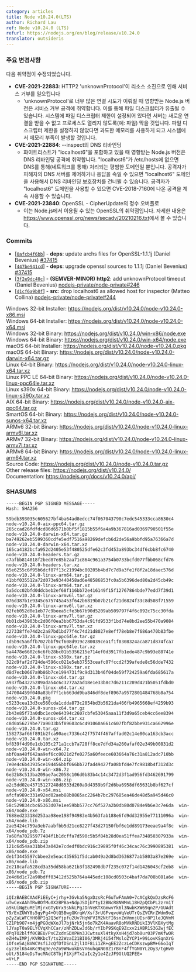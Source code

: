 ```yaml
---
category: articles
title: Node v10.24.0(LTS)
author: Richard Lau
ref: Node v10.24.0 (LTS)
refurl: https://nodejs.org/en/blog/release/v10.24.0
translator: outsideris
---
```


<!--
### Notable changes

Vulnerabilities fixed:

* **CVE-2021-22883**: HTTP2 'unknownProtocol' cause Denial of Service by resource exhaustion
  * Affected Node.js versions are vulnerable to denial of service attacks when too many connection attempts with an 'unknownProtocol' are established. This leads to a leak of file descriptors. If a file descriptor limit is configured on the system, then the server is unable to accept new connections and prevent the process also from opening, e.g. a file. If no file descriptor limit is configured, then this lead to an excessive memory usage and cause the system to run out of memory.
* **CVE-2021-22884**: DNS rebinding in --inspect
  * Affected Node.js versions are vulnerable to denial of service attacks when the whitelist includes “localhost6”. When “localhost6” is not present in /etc/hosts, it is just an ordinary domain that is resolved via DNS, i.e., over network. If the attacker controls the victim's DNS server or can spoof its responses, the DNS rebinding protection can be bypassed by using the “localhost6” domain. As long as the attacker uses the “localhost6” domain, they can still apply the attack described in CVE-2018-7160.
* **CVE-2021-23840**: OpenSSL - Integer overflow in CipherUpdate
  * This is a vulnerability in OpenSSL which may be exploited through Node.js. You can read more about it in https://www.openssl.org/news/secadv/20210216.txt
-->

### 주요 변경사항

다음 취약점이 수정되었습니다.

* **CVE-2021-22883**: HTTP2 'unknownProtocol'이 리소스 소진으로 인해 서비스 거부를 일으킵니다
  * 'unknownProtocol'로 너무 많은 연결 시도가 이뤄질 때 영향받는 Node.js 버전은 서비스 거부 공격에
    취약합니다. 이를 통해 파일 디스크립터가 유출될 수 있습니다. 시스템에 파일 디스크립터 제한이 설정되어
    있다면 서버는 새로운 연결을 받을 수 없고 프로세스도 열리지 않도록(예: 파일) 막을 것입니다.
    파일 디스크립터 제한을 설정하지 않았다면 과도한 메모리를 사용하게 되고 시스템에서
    메모리 부족이 발생할 것입니다.
* **CVE-2021-22884**: --inspect의 DNS 리바인딩
  * 화이트리스트가 "localhost6"을 포함하고 있을 때 영향받는 Node.js 버전은 DNS 리바인딩 공격에
    취약합니다. "localhost6"가 /etc/hosts에 없으면 DNS를 통해(네트워크를 통해) 처리되는 평범한
    도메인일 뿐입니다. 공격자가 피해자의 DNS 서버를 제어하거나 응답을 속일 수 있으면 "localhost6"
    도메인을 사용해서 DNS 리바인딩 보호장치를 건너뛸 수 있습니다. 공격자가 "localhost6" 도메인을
    사용할 수 있으면 CVE-2018-7160에 나온 공격을 계속 사용할 수 있습니다.
* **CVE-2021-23840**: OpenSSL - CipherUpdate의 정수 오버플로
  * 이는 Node.js에서 이용될 수 있는 OpenSSL의 취약점입니다.
    자세한 내용은 <https://www.openssl.org/news/secadv/20210216.txt>에서 볼 수 있습니다.


### Commits

* [[`0afcb4f6bb`](https://github.com/nodejs/node/commit/0afcb4f6bb)] - **deps**: update archs files for OpenSSL-1.1.1j (Daniel Bevenius) [#37415](https://github.com/nodejs/node/pull/37415)
* [[`447be941cd`](https://github.com/nodejs/node/commit/447be941cd)] - **deps**: upgrade openssl sources to 1.1.1j (Daniel Bevenius) [#37415](https://github.com/nodejs/node/pull/37415)
* [[`3f2e9dc40c`](https://github.com/nodejs/node/commit/3f2e9dc40c)] - **(SEMVER-MINOR)** **http2**: add unknownProtocol timeout (Daniel Bevenius) [nodejs-private/node-private#246](https://github.com/nodejs-private/node-private/pull/246)
* [[`d1cf6a9b0f`](https://github.com/nodejs/node/commit/d1cf6a9b0f)] - **src**: drop localhost6 as allowed host for inspector (Matteo Collina) [nodejs-private/node-private#244](https://github.com/nodejs-private/node-private/pull/244)

Windows 32-bit Installer: https://nodejs.org/dist/v10.24.0/node-v10.24.0-x86.msi<br>
Windows 64-bit Installer: https://nodejs.org/dist/v10.24.0/node-v10.24.0-x64.msi<br>
Windows 32-bit Binary: https://nodejs.org/dist/v10.24.0/win-x86/node.exe<br>
Windows 64-bit Binary: https://nodejs.org/dist/v10.24.0/win-x64/node.exe<br>
macOS 64-bit Installer: https://nodejs.org/dist/v10.24.0/node-v10.24.0.pkg<br>
macOS 64-bit Binary: https://nodejs.org/dist/v10.24.0/node-v10.24.0-darwin-x64.tar.gz<br>
Linux 64-bit Binary: https://nodejs.org/dist/v10.24.0/node-v10.24.0-linux-x64.tar.xz<br>
Linux PPC LE 64-bit Binary: https://nodejs.org/dist/v10.24.0/node-v10.24.0-linux-ppc64le.tar.xz<br>
Linux s390x 64-bit Binary: https://nodejs.org/dist/v10.24.0/node-v10.24.0-linux-s390x.tar.xz<br>
AIX 64-bit Binary: https://nodejs.org/dist/v10.24.0/node-v10.24.0-aix-ppc64.tar.gz<br>
SmartOS 64-bit Binary: https://nodejs.org/dist/v10.24.0/node-v10.24.0-sunos-x64.tar.xz<br>
ARMv6 32-bit Binary: https://nodejs.org/dist/v10.24.0/node-v10.24.0-linux-armv6l.tar.xz<br>
ARMv7 32-bit Binary: https://nodejs.org/dist/v10.24.0/node-v10.24.0-linux-armv7l.tar.xz<br>
ARMv8 64-bit Binary: https://nodejs.org/dist/v10.24.0/node-v10.24.0-linux-arm64.tar.xz<br>
Source Code: https://nodejs.org/dist/v10.24.0/node-v10.24.0.tar.gz<br>
Other release files: https://nodejs.org/dist/v10.24.0/<br>
Documentation: https://nodejs.org/docs/v10.24.0/api/

### SHASUMS

```
-----BEGIN PGP SIGNED MESSAGE-----
Hash: SHA256

59bdb393035c605627bf4ba64ad8edcc74f067043790c7edc545333cca8630c4  node-v10.24.0-aix-ppc64.tar.gz
265ccad26fdfdcd86d6571b0bf5f1815b55f6a4a9b367816ad0369790501f55e  node-v10.24.0-darwin-x64.tar.gz
ba749262eb5599360cdfe5edf7516a98269defcb6d2de56a9bbfd95a76366a7d  node-v10.24.0-darwin-x64.tar.xz
165ca4182bcfa952d2405e53f480525dfe62c3fd453a893bc34df6cbb8fc6740  node-v10.24.0-headers.tar.gz
c7afbb814018f2bed87e85b2aa71c864c961a3754b0733bcfd077fbb068cfd76  node-v10.24.0-headers.tar.xz
65e6255c6f95b6dcf87f13c21994bc80205b4bd7c7d9a3fe1f8f2a18daec576d  node-v10.24.0-linux-arm64.tar.gz
41bbf035512a72d073e93440458ad6e48586853fc0a5b6396ded80a2d45cb49c  node-v10.24.0-linux-arm64.tar.xz
5a5dcc02bfd0ddcbeb2ef68f116bb72e416149f15f12767864bde77edd7f39d1  node-v10.24.0-linux-armv6l.tar.gz
076d387b1e9345c675745a453f642b6819b07b21cf21d6824f33c8d508f71559  node-v10.24.0-linux-armv6l.tar.xz
02feb052d0e1eb77c9beea5cfe3b67b90d5209ab509797f4f6c892c75cc30fda  node-v10.24.0-linux-armv7l.tar.gz
0b01cb43903bc2d06f0ea3bb6753da4c91fd9533f1bd74e8bd2ee55b470a9084  node-v10.24.0-linux-armv7l.tar.xz
227338ffe74d2c2a87bd1bd77f4c74d21d8027e8eff78eb8e7f686a470b83fbe  node-v10.24.0-linux-ppc64le.tar.gz
1d5b9c5a6ffb7027bbf9cf608d919c280039cea1f1f0308324aca871d874fca7  node-v10.24.0-linux-ppc64le.tar.xz
5a4478e6602c6c6fb28bc01b5356215e714ef0d3917fb1ede487c9b93e88741e  node-v10.24.0-linux-s390x.tar.gz
322d9faf2d724de4596cc021e5eb37553ceafc07fccd2f39afede8c56dde7432  node-v10.24.0-linux-s390x.tar.xz
d8d7ecb0667a9b86b7ce1994731f9c9d313b46f04de59f724259a6fda685617a  node-v10.24.0-linux-x64.tar.gz
a937fb43225289ada54c6c3272a2ad18e1e33b8c7d6211c289d421b5051fdbd0  node-v10.24.0-linux-x64.tar.xz
347004459f040a83bf7f1cb663dd9ba846df8def8967a9572801484768b8a754  node-v10.24.0.pkg
c5233cea13d3ce560cda1cdda873c2054bd3b5621da466fb4965668ef4259b93  node-v10.24.0-sunos-x64.tar.gz
2b43e85f73a0dbc1ec0e64394c2607cbfe53045aaa11f3d9a65ceb4cc6ee8394  node-v10.24.0-sunos-x64.tar.xz
c8d0a56279be77a9033b5f89603c6c491060a661c607fbf82bbe931ca662996e  node-v10.24.0.tar.gz
158273af66f891b2fca90aec7336c42f7574f467affad02c14e80ca163cb3acc  node-v10.24.0.tar.xz
bf839f4d96e1cb105c271a1ccb7a728ff8ce7dfd34a260afaf02e349b00831d2  node-v10.24.0-win-x64.7z
abf0aa48f642aa9ef6cc0021d2fe0275a60feece603664a76c31a812adc710bb  node-v10.24.0-win-x64.zip
7e0e4c6b43935ce194456bbf066bb72fad49427fa08bfd4e7fc9818b4f312d3c  node-v10.24.0-win-x86.7z
6e32b8c513ba209ae7ac2058c106d0b83b4c14c3472d3f1ad956fd3462691799  node-v10.24.0-win-x86.zip
a2c5dd02e43715127248d8533d260a9d4359b9f2d6ba6958df65631b8bf627cf  node-v10.24.0-x64.msi
afcfa989c331e92ed02aeb88b0865ac2264b7bc297685ea46de48d5a945d46c0  node-v10.24.0-x86.msi
58c529834cbc65363d07e1ee59bb577cc76f527a2b0db80d0784e9b6e3c7e6da  win-x64/node.exe
7688ed23318d253aa98ee198f94983e4b563fab188e6fd9dd32955e77111096a  win-x64/node.lib
2ae5424c759a3eb7aabfbb5d21ce8227f43d27150fbf6e1dd89173eeae9a4f8c  win-x64/node_pdb.7z
7a68fa70295977484f1b1dcffa7d590c5b5f84b28d0ea51ffea734850307933a  win-x64/node_pdb.zip
121c6d54aa31bb43a042e7cdedf0bdc916c39895f0f46c34cac76c3990895381  win-x86/node.exe
de1f3445597cbbee2e5eac435651f5dcab049a2d8bd3636877ab5803a87e269e  win-x86/node.lib
2e218cafa528cd3a35dd58ba621b3f182498db7f235c072f14d1426043cf2eb8  win-x86/node_pdb.7z
2e4d6d1c72a90bdff03412d525b764a445edc108cd0503c4baf7da708b081a6e  win-x86/node_pdb.zip
-----BEGIN PGP SIGNATURE-----

iQIzBAEBCAAdFiEEyC+jrhy+3Gvka5NgxDzsRcF6uTwFAmA0+7cACgkQxDzsRcF6
uTwCexAAhTRwBOfMu0XzBPBa+NdpJSDjbYtyI2BNcR8NWMnL18H2pQCbPL2zrm1T
a9kUiNgEuRElMjrxGTyUrx9sNkLPgJDnVeKTXGmwvYk6l3NwbKXW69qn2P/GUAdt
Y9/EnZUWY8s5gyPg4+OtQ5BwgGKrqW/Xsf3rUGFvqvoWqVeUTrQsZVCRrZWdm9oZ
pZyZaLWFCYH08PIq2Q3eYjpfu2Uv7HqWFVIM2NtFI6snZmVmnjUIsr8P1leJQVmM
CZ1Pb9O7+m4jgPGOqWXoJl7bjNrk5jn6o7kZK4AaavR8oMVkRNDikI3VlKBXytMg
lJYapT0a9ELYCVqXhCCar/zNhZDLwJd6b/rYIbP9SKqE9Zcxv2iABR1S3GZwjfEC
dPqTO2blff0CBEU/PsCZxdnSDXPHn3JCwtsuXl4tkyXsH4jd7ob0ur03P7mKfwOR
eZH4wIMPj/KVRKbcT/ts22WzaI21BI06/3MRj4i54fMsloZYCP1+99iovKSqnXrG
iOfse5AjBVWCVsfiJcQfDfDSnL2jl1OF8ii1ZR+gEE2ZczLeCDKszwpBM+66oIqT
cyz3elK64mKc95q9e/eZo9WNwokUsVY6uhqAN08Z1rBnF4ffYGN0YLzOy3/tgHv0
oUt/5184eDsTucMAdC8TbjF1XjFTx2aIc2y1e4ZzJF9GtUQ2FEE=
=V+LP
-----END PGP SIGNATURE-----

```
